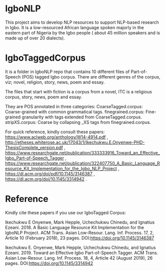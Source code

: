 # IgboNLP

This project aims to develop NLP resources to support NLP-based research in Igbo. It is a low-resourced African language spoken majorly in the eastern part of Nigeria by the Igbo people ( about 45 million speakers and is made up of over 20 dialects).

# IgboTaggedCorpus

It is a folder in IgboNLP repo that contains 10 different files of Part-of-Speech (POS) tagged Igbo corpus. There are different genres of the corpus, viz; novel, religion, story, news, poem and essay. 

The files that start with fiction is a corpus from a novel, ITC is a religious corpus, story, news, poem and essay. 

They are POS annotated in three categories:
CoarseTagged.corpus: Coarse-grained with common grammatical tags.
finegrained.corpus: Fine-grained granularity with tags extended from CoarseTagged.corpus.
stripXS.corpus: Coarse by collapsing _XS tags from finegrained.corpus.

For quick reference, kindly consult these papers:
https://www.aclweb.org/anthology/W14-4914.pdf ,
http://etheses.whiterose.ac.uk/17043/1/Ikechukwu.E.Onyenwe-PHD-ThesisComplete_version.pdf ,
https://www.researchgate.net/publication/333333916_Toward_an_Effective_Igbo_Part-of-Speech_Tagger ,
https://www.researchgate.net/publication/322407750_A_Basic_Language_Resource_Kit_Implementation_for_the_Igbo_NLP_Project ,
https://dl.acm.org/doi/pdf/10.1145/3146387 ,
https://dl.acm.org/doi/10.1145/3314942 .

# Reference

Kindly cite these papers if you use our IgboTagged Corpus:

Ikechukwu E Onyenwe, Mark Hepple, Uchechukwu Chinedu, and Ignatius Ezeani. 2018. A Basic Language Resource Kit Implementation for the IgboNLP Project. ACM Trans. Asian Low-Resour. Lang. Inf. Process. 17, 2, Article 10 (February 2018), 23 pages. DOI:https://doi.org/10.1145/3146387

Ikechukwu E. Onyenwe, Mark Hepple, Uchechukwu Chinedu, and Ignatius Ezeani. 2019. Toward an Effective Igbo Part-of-Speech Tagger. ACM Trans. Asian Low-Resour. Lang. Inf. Process. 18, 4, Article 42 (August 2019), 26 pages. DOI:https://doi.org/10.1145/3314942
  
